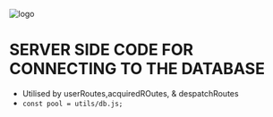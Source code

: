 ![logo](https://img.icons8.com/?size=100&id=Pv4IGT0TSpt8&format=png&color=000000)
# SERVER SIDE CODE FOR CONNECTING TO THE DATABASE

- Utilised by userRoutes,acquiredROutes, & despatchRoutes
- ` const pool = utils/db.js; `

